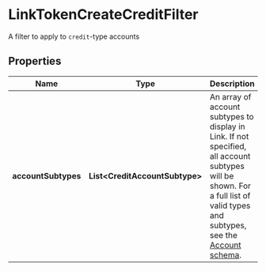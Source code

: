 

# LinkTokenCreateCreditFilter

A filter to apply to `credit`-type accounts

## Properties

| Name | Type | Description | Notes |
|------------ | ------------- | ------------- | -------------|
|**accountSubtypes** | **List&lt;CreditAccountSubtype&gt;** | An array of account subtypes to display in Link. If not specified, all account subtypes will be shown. For a full list of valid types and subtypes, see the [Account schema](https://plaid.com/docs/api/accounts#account-type-schema).  |  [optional] |



